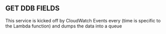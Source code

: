 GET DDB FIELDS
------------------------
This service is kicked off by CloudWatch Events every (time is specific to the Lambda function) and 
dumps the data into a queue


